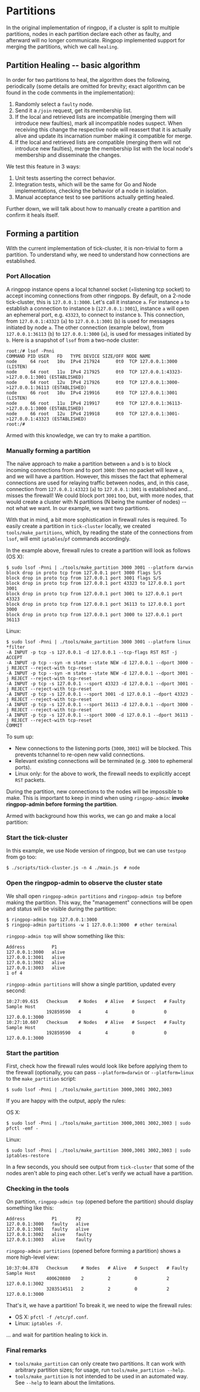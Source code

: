 # Partitions

In the original implementation of ringpop, if a cluster is split to multiple
partitions, nodes in each partition declare each other as faulty, and afterward
will no longer communicate. Ringpop implemented support for merging the
partitions, which we call `healing`.

## Partition Healing -- basic algorithm

In order for two partitions to heal, the algorithm does the following,
periodically (some details are omitted for brevity; exact algorithm can be
found in the code comments in the implementation):

1. Randomly select a `faulty` node.
2. Send it a `/join` request, get its membership list.
3. If the local and retrieved lists are incompatible (merging them will
   introduce new faulties), mark all incompatible nodes suspect. When receiving
   this change the respective node will reassert that it is actually alive and
   update its incarnation number making it compatible for merge.
4. If the local and retrieved lists are compatible (merging them will not
   introduce new faulties), merge the membership list with the local node's
   membership and disseminate the changes.

We test this feature in 3 ways:

1. Unit tests asserting the correct behavior.
2. Integration tests, which will be the same for Go and Node implementations,
   checking the behavior of a node in isolation.
3. Manual acceptance test to see partitions actually getting healed.

Further down, we will talk about how to manually create a partition and confirm
it heals itself.

## Forming a partition

With the current implementation of tick-cluster, it is non-trivial to form a
partition. To understand why, we need to understand how connections are
established.

### Port Allocation

A ringpop instance opens a local tchannel socket (=listening tcp socket) to
accept incoming connections from other ringpops. By default, on a 2-node
tick-cluster, this is `127.0.0.1:3000`. Let's call it instance `a`. For
instance `a` to establish a connection to instance `b` (`127.0.0.1:3001`),
instance `a` will open an ephemeral port, e.g. `43323`, to connect to instance
`b`. This connection, from `127.0.0.1:43323` (`a`) to `127.0.0.1:3001` (`b`) is
used for messages initiated by node `a`. The other connection (example below),
from `127.0.0.1:36113` (`b`) to `127.0.0.1:3000` (`a`), is used for messages
initiated by `b`. Here is a snapshot of `lsof` from a two-node cluster:

```
root:/# lsof -Pnni
COMMAND PID USER   FD   TYPE DEVICE SIZE/OFF NODE NAME
node     64 root   10u  IPv4 217924      0t0  TCP 127.0.0.1:3000 (LISTEN)
node     64 root   11u  IPv4 217925      0t0  TCP 127.0.0.1:43323->127.0.0.1:3001 (ESTABLISHED)
node     64 root   12u  IPv4 217926      0t0  TCP 127.0.0.1:3000->127.0.0.1:36113 (ESTABLISHED)
node     66 root   10u  IPv4 219916      0t0  TCP 127.0.0.1:3001 (LISTEN)
node     66 root   11u  IPv4 219917      0t0  TCP 127.0.0.1:36113->127.0.0.1:3000 (ESTABLISHED)
node     66 root   12u  IPv4 219918      0t0  TCP 127.0.0.1:3001->127.0.0.1:43323 (ESTABLISHED)
root:/#
```

Armed with this knowledge, we can try to make a partition.

### Manually forming a partition

The naïve approach to make a partition between `a` and `b` is to block incoming
connections from and to port `3000`: then no packet will leave `a`, and we will
have a partition. However, this misses the fact that ephemeral connections are
used for relaying traffic between nodes, and, in this case, connection from
`127.0.0.1:43323` (`a`) to `127.0.0.1:3001` is established and... misses the
firewall! We could block port `3001` too, but, with more nodes, that
would create a cluster with N partitions (N being the number of nodes) -- not
what we want. In our example, we want two partitions.

With that in mind, a bit more sophistication in firewall rules is required. To
easily create a partition in `tick-cluster` locally, we created
`tools/make_partitions`, which, by reading the state of the connections from
`lsof`, will emit `iptables`/`pf` commands accordingly.

In the example above, firewall rules to create a partition will look as follows
(OS X):

```
$ sudo lsof -Pnni | ./tools/make_partition 3000 3001 --platform darwin
block drop in proto tcp from 127.0.0.1 port 3000 flags S/S
block drop in proto tcp from 127.0.0.1 port 3001 flags S/S
block drop in proto tcp from 127.0.0.1 port 43323 to 127.0.0.1 port 3001
block drop in proto tcp from 127.0.0.1 port 3001 to 127.0.0.1 port 43323
block drop in proto tcp from 127.0.0.1 port 36113 to 127.0.0.1 port 3000
block drop in proto tcp from 127.0.0.1 port 3000 to 127.0.0.1 port 36113
```

Linux:

```
$ sudo lsof -Pnni | ./tools/make_partition 3000 3001 --platform linux
*filter
-A INPUT -p tcp -s 127.0.0.1 -d 127.0.0.1 --tcp-flags RST RST -j ACCEPT
-A INPUT -p tcp --syn -m state --state NEW -d 127.0.0.1 --dport 3000 -j REJECT --reject-with tcp-reset
-A INPUT -p tcp --syn -m state --state NEW -d 127.0.0.1 --dport 3001 -j REJECT --reject-with tcp-reset
-A INPUT -p tcp -s 127.0.0.1 --sport 43323 -d 127.0.0.1 --dport 3001 -j REJECT --reject-with tcp-reset
-A INPUT -p tcp -s 127.0.0.1 --sport 3001 -d 127.0.0.1 --dport 43323 -j REJECT --reject-with tcp-reset
-A INPUT -p tcp -s 127.0.0.1 --sport 36113 -d 127.0.0.1 --dport 3000 -j REJECT --reject-with tcp-reset
-A INPUT -p tcp -s 127.0.0.1 --sport 3000 -d 127.0.0.1 --dport 36113 -j REJECT --reject-with tcp-reset
COMMIT
```

To sum up:

* New connections to the listening ports (`3000`, `3001`) will be blocked. This
  prevents tchannel to re-open new valid connections.
* Relevant existing connections will be terminated (e.g. `3000` to ephemeral
  ports).
* Linux only: for the above to work, the firewall needs to explicitly accept
  `RST` packets.

During the partition, new connections to the nodes will be impossible to make.
This is important to keep in mind when using `ringpop-admin`: **invoke
ringpop-admin before forming the partition**.

Armed with background how this works, we can go and make a local partition:

### Start the tick-cluster

In this example, we use Node version of ringpop, but we can use `testpop` from
go too:

```shell
$ ./scripts/tick-cluster.js -n 4 ./main.js  # node
```

### Open the ringpop-admin to observe the cluster state

We shall open `ringpop-admin partitions` and `ringpop-admin top` before making the
partition. This way, the "management" connections will be open and status will
be visible during the partition:

```shell
$ ringpop-admin top 127.0.0.1:3000
$ ringpop-admin partitions -w 1 127.0.0.1:3000  # other terminal
```

`ringpop-admin top` will show something like this:

```
Address          P1
127.0.0.1:3000   alive
127.0.0.1:3001   alive
127.0.0.1:3002   alive
127.0.0.1:3003   alive
1 of 4
```

`ringpop-admin partitions` will show a single partition, updated every second:

```
10:27:09.615   Checksum    # Nodes   # Alive   # Suspect   # Faulty   Sample Host
               192859590   4         4         0           0          127.0.0.1:3000
10:27:10.607   Checksum    # Nodes   # Alive   # Suspect   # Faulty   Sample Host
               192859590   4         4         0           0          127.0.0.1:3000
```

### Start the partition

First, check how the firewall rules would look like before applying them to the
firewall (optionally, you can pass `--platform=darwin` or `--platform=linux` to
the `make_partition` script:

```shell
$ sudo lsof -Pnni | ./tools/make_partition 3000,3001 3002,3003
```

If you are happy with the output, apply the rules:

OS X:

```shell
$ sudo lsof -Pnni | ./tools/make_partition 3000,3001 3002,3003 | sudo pfctl -emf -
```

Linux:

```
$ sudo lsof -Pnni | ./tools/make_partition 3000,3001 3002,3003 | sudo iptables-restore
```

In a few seconds, you should see output from `tick-cluster` that some of the
nodes aren't able to ping each other. Let's verify we actuall have a partition.

### Checking in the tools

On partition, `ringpop-admin top` (opened before the partition) should display
something like this:

```
Address          P1       P2
127.0.0.1:3000   faulty   alive
127.0.0.1:3001   faulty   alive
127.0.0.1:3002   alive    faulty
127.0.0.1:3003   alive    faulty
```

`ringpop-admin partitions` (opened before forming a partition) shows a more
high-level view:

```
10:37:04.878   Checksum     # Nodes   # Alive   # Suspect   # Faulty   Sample Host
               400620880    2         2         0           2          127.0.0.1:3002
               3283514511   2         2         0           2          127.0.0.1:3000
```

That's it, we have a partition! To break it, we need to wipe the firewall rules:

* OS X: `pfctl -f /etc/pf.conf`.
* Linux: `iptables -F`.

... and wait for partition healing to kick in.

### Final remarks

* `tools/make_partition` can only create two partitions. It can work with
  arbitrary partition sizes; for usage, run `tools/make_partition --help`.
* `tools/make_partition` is not intended to be used in an automated way. See
  `--help` to learn about the limitations.
